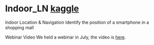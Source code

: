 # Indoor_LN [kaggle](https://www.kaggle.com/c/indoor-location-navigation)
Indoor Location &amp; Navigation Identify the position of a smartphone in a shopping mall

Webinar Video
We held a webinar in July, the video is [here](https://www.youtube.com/watch?v=xt3OzMC-XMU).
